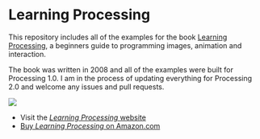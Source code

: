 Learning Processing
==================

This repository includes all of the examples for the book [Learning Processing](http://www.amazon.com/gp/product/0123736021/ref=as_li_ss_tl?ie=UTF8&camp=1789&creative=390957&creativeASIN=0123736021&linkCode=as2&tag=shiffman-20), a beginners guide to programming images, animation and interaction.

The book was written in 2008 and all of the examples were built for Processing 1.0.  I am in the process of updating everything for Processing 2.0 and welcome any issues and pull requests.

[![](http://shiffman.net/books/lp_cover.png)](http://www.amazon.com/gp/product/0123736021/ref=as_li_ss_tl?ie=UTF8&camp=1789&creative=390957&creativeASIN=0123736021&linkCode=as2&tag=shiffman-20)

- Visit the [_Learning Processing_ website](http://learningprocessing.com)
- [Buy _Learning Processing_ on Amazon.com](http://www.amazon.com/gp/product/0123736021/ref=as_li_ss_tl?ie=UTF8&camp=1789&creative=390957&creativeASIN=0123736021&linkCode=as2&tag=shiffman-20)

